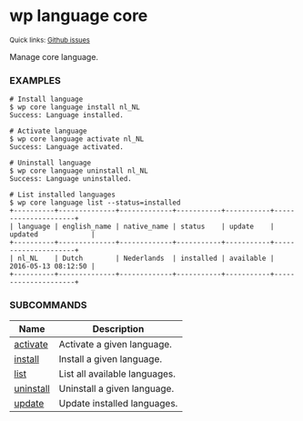 # wp language core

<small>Quick links: <a href="https://github.com/wp-cli/wp-cli/issues?q=is%3Aopen+label%3Acommand%3Alanguage-core+sort%3Aupdated-desc">Github issues</a></small>

Manage core language.

### EXAMPLES

    # Install language
    $ wp core language install nl_NL
    Success: Language installed.

    # Activate language
    $ wp core language activate nl_NL
    Success: Language activated.

    # Uninstall language
    $ wp core language uninstall nl_NL
    Success: Language uninstalled.

    # List installed languages
    $ wp core language list --status=installed
    +----------+--------------+-------------+-----------+-----------+---------------------+
    | language | english_name | native_name | status    | update    | updated             |
    +----------+--------------+-------------+-----------+-----------+---------------------+
    | nl_NL    | Dutch        | Nederlands  | installed | available | 2016-05-13 08:12:50 |
    +----------+--------------+-------------+-----------+-----------+---------------------+





### SUBCOMMANDS

<table>
	<thead>
	<tr>
		<th>Name</th>
		<th>Description</th>
	</tr>
	</thead>
	<tbody>
		<tr>
			<td><a href="/commands/language/core/activate/">activate</a></td>
			<td>Activate a given language.</td>
		</tr>
		<tr>
			<td><a href="/commands/language/core/install/">install</a></td>
			<td>Install a given language.</td>
		</tr>
		<tr>
			<td><a href="/commands/language/core/list/">list</a></td>
			<td>List all available languages.</td>
		</tr>
		<tr>
			<td><a href="/commands/language/core/uninstall/">uninstall</a></td>
			<td>Uninstall a given language.</td>
		</tr>
		<tr>
			<td><a href="/commands/language/core/update/">update</a></td>
			<td>Update installed languages.</td>
		</tr>
	</tbody>
</table>
